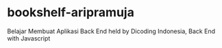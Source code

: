 # bookshelf-aripramuja
Belajar Membuat Aplikasi Back End held by Dicoding Indonesia,
Back End with Javascript
